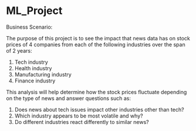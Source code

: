 # ML_Project

Business Scenario:

The purpose of this project is to see the impact that news data has on stock prices of 4 companies from each of the following industries over the span of 2 years:

1. Tech industry​
2. Health industry​
3. Manufacturing industry​
4. Finance industry​


This analysis will help determine how the stock prices fluctuate depending on the type of news and answer questions such as:​

1. Does news about tech issues impact other industries other than tech?​
2. Which industry appears to be most volatile and why?​
3. Do different industries react differently to similar news?​
